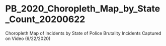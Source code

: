 # PB_2020_Choropleth_Map_by_State_Count_20200622
 Choropleth Map of Incidents by State of Police Brutality Incidents Captured on Video (6/22/2020)
